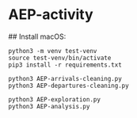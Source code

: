 # AEP-activity

## Install
macOS:
```
python3 -m venv test-venv
source test-venv/bin/activate
pip3 install -r requirements.txt
```
```
python3 AEP-arrivals-cleaning.py
python3 AEP-departures-cleaning.py
```
```
python3 AEP-exploration.py
python3 AEP-analysis.py
```
